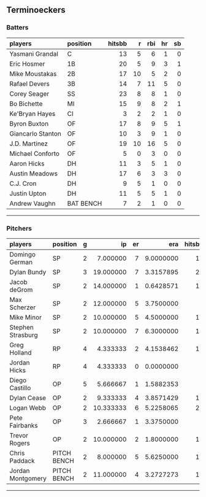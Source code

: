 ## Terminoeckers

### Batters

 
|players           |position  | hitsbb|  r| rbi| hr| sb| 
|:-----------------|:---------|------:|--:|---:|--:|--:| 
|Yasmani Grandal   |C         |     13|  5|   6|  1|  0| 
|Eric Hosmer       |1B        |     20|  5|   9|  3|  1| 
|Mike Moustakas    |2B        |     17| 10|   5|  2|  0| 
|Rafael Devers     |3B        |     14|  7|  11|  5|  0| 
|Corey Seager      |SS        |     23|  8|   8|  1|  0| 
|Bo Bichette       |MI        |     15|  9|   8|  2|  1| 
|Ke'Bryan Hayes    |CI        |      3|  2|   2|  1|  0| 
|Byron Buxton      |OF        |     17|  8|   9|  5|  1| 
|Giancarlo Stanton |OF        |     10|  3|   9|  1|  0| 
|J.D. Martinez     |OF        |     19| 10|  16|  5|  0| 
|Michael Conforto  |OF        |      5|  0|   3|  0|  0| 
|Aaron Hicks       |DH        |     11|  3|   5|  1|  0| 
|Austin Meadows    |DH        |     17|  6|   3|  3|  0| 
|C.J. Cron         |DH        |      9|  5|   1|  0|  0| 
|Justin Upton      |DH        |     11|  5|   5|  1|  0| 
|Andrew Vaughn     |BAT BENCH |      7|  2|   1|  0|  0| 


* * *

### Pitchers

 
|players           |position    |  g|        ip| er|       era| hitsbb|      whip| so|  w| sv| 
|:-----------------|:-----------|--:|---------:|--:|---------:|------:|---------:|--:|--:|--:| 
|Domingo German    |SP          |  2|  7.000000|  7| 9.0000000|     14| 2.0000000|  7|  0|  0| 
|Dylan Bundy       |SP          |  3| 19.000000|  7| 3.3157895|     20| 1.0526316| 22|  0|  0| 
|Jacob deGrom      |SP          |  2| 14.000000|  1| 0.6428571|     10| 0.7142857| 21|  0|  0| 
|Max Scherzer      |SP          |  2| 12.000000|  5| 3.7500000|      9| 0.7500000| 14|  0|  0| 
|Mike Minor        |SP          |  2| 10.000000|  5| 4.5000000|     13| 1.3000000|  9|  1|  0| 
|Stephen Strasburg |SP          |  2| 10.000000|  7| 6.3000000|     16| 1.6000000| 11|  0|  0| 
|Greg Holland      |RP          |  4|  4.333333|  2| 4.1538462|     12| 2.7692308|  4|  1|  1| 
|Jordan Hicks      |RP          |  4|  4.333333|  0| 0.0000000|      4| 0.9230769|  4|  0|  0| 
|Diego Castillo    |OP          |  5|  5.666667|  1| 1.5882353|      6| 1.0588235|  8|  0|  3| 
|Dylan Cease       |OP          |  2|  9.333333|  4| 3.8571429|     15| 1.6071429|  9|  0|  0| 
|Logan Webb        |OP          |  2| 10.333333|  6| 5.2258065|     20| 1.9354839| 11|  0|  0| 
|Pete Fairbanks    |OP          |  3|  2.666667|  1| 3.3750000|      5| 1.8750000|  2|  0|  0| 
|Trevor Rogers     |OP          |  2| 10.000000|  2| 1.8000000|     11| 1.1000000| 16|  1|  0| 
|Chris Paddack     |PITCH BENCH |  2|  8.000000|  5| 5.6250000|     12| 1.5000000|  6|  0|  0| 
|Jordan Montgomery |PITCH BENCH |  2| 11.000000|  4| 3.2727273|     11| 1.0000000| 11|  1|  0| 


* * *


